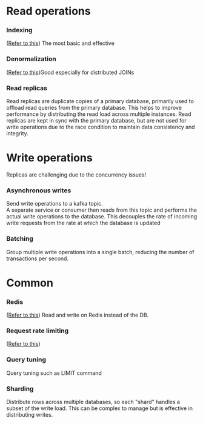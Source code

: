 # Read operations
### Indexing
([Refer to this](https://github.com/vacu9708/Fundamental-knowledge/tree/main/Database/Indexing)) The most basic and effective
### Denormalization
([Refer to this](https://github.com/vacu9708/Fundamental-knowledge/tree/main/Database/Normalization))Good especially for distributed JOINs
### Read replicas
Read replicas are duplicate copies of a primary database, primarily used to offload read queries from the primary database. This helps to improve performance by distributing the read load across multiple instances. Read replicas are kept in sync with the primary database, but are not used for write operations due to the race condition to maintain data consistency and integrity.

# Write operations
Replicas are challenging due to the concurrency issues!
### Asynchronous writes
Send write operations to a kafka topic.<br>
A separate service or consumer then reads from this topic and performs the actual write operations to the database. This decouples the rate of incoming write requests from the rate at which the database is updated

### Batching 
Group multiple write operations into a single batch, reducing the number of transactions per second.

# Common
### Redis
([Refer to this](https://github.com/vacu9708/Fundamental-knowledge/tree/main/Database/Redis))
Read and write on Redis instead of the DB.
### Request rate limiting
([Refer to this](https://github.com/vacu9708/Fundamental-knowledge/tree/main/Web%20development/Server-side/Rate%20limiting))
### Query tuning
Query tuning such as LIMIT command
### Sharding
Distribute rows across multiple databases, so each "shard" handles a subset of the write load. This can be complex to manage but is effective in distributing writes.
